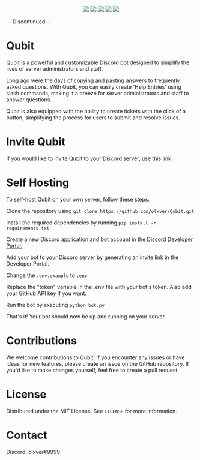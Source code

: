 <div id="top"></div>
<p align="center">
  <img src="https://img.shields.io/github/contributors/olxver/Qubit.svg?style=for-the-badge"/>
  <img src="https://img.shields.io/github/forks/olxver/Qubit.svg?style=for-the-badge"/>
  <img src="https://img.shields.io/github/stars/olxver/Qubit.svg?style=for-the-badge"/>
  <img src="https://img.shields.io/github/issues/olxver/Qubit.svg?style=for-the-badge"/>
  <img src="https://img.shields.io/github/license/olxver/Qubit.svg?style=for-the-badge"/>

</p>


-- Discontinued --
# Qubit
Qubit is a powerful and customizable Discord bot designed to simplify the lives of server administrators and staff.

Long ago were the days of copying and pasting answers to frequently asked questions. 
With Qubit, you can easily create 'Help Entries' using slash commands, making it a breeze for server administrators and staff to answer questions.

Qubit is also equipped with the ability to create tickets with the click of a button, simplifying the process for users to submit and resolve issues.

# Invite Qubit
If you would like to invite Qubit to your Discord server, use this [link](https://discord.com/api/oauth2/authorize?client_id=1096576282394890431&permissions=9331018169424&scope=bot%20applications.commands)

# Self Hosting
To self-host Qubit on your own server, follow these steps:

Clone the repository using `git clone https://github.com/olxver/Qubit.git`

Install the required dependencies by running `pip install -r requirements.txt`

Create a new Discord application and bot account in the [Discord Developer Portal.](https://discord.com/developers/applications)

Add your bot to your Discord server by generating an invite link in the Developer Portal.

Change the `.env.example` to `.env`. 

Replace the "token" variable in the .env file with your bot's token.
Also add your GitHub API key if you want.

Run the bot by executing `python bot.py`

That's it! Your bot should now be up and running on your server.

# Contributions
We welcome contributions to Qubit! If you encounter any issues or have ideas for new features, please create an issue on the GitHub repository. If you'd like to make changes yourself, feel free to create a pull request.

# License 
Distributed under the MIT License. See `LICENSE` for more information.

# Contact
Discord: olxver#9999



